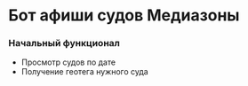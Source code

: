 # Бот афиши судов Медиазоны
### Начальный функционал
* Просмотр судов по дате
* Получение геотега нужного суда
